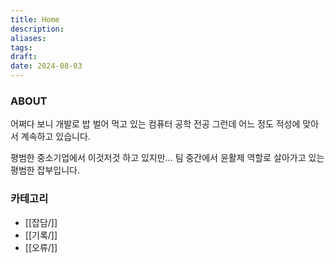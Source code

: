 ```yaml
---
title: Home
description: 
aliases: 
tags: 
draft: 
date: 2024-08-03
---
```

### ABOUT

어쩌다 보니 개발로 밥 벌어 먹고 있는 컴퓨터 공학 전공
그런데 어느 정도 적성에 맞아서 계속하고 있습니다.

평범한 중소기업에서 이것저것 하고 있지만...
팀 중간에서 윤활제 역할로 살아가고 있는 평범한 잡부입니다.

### 카테고리

- [[잡담/]]
- [[기록/]]
- [[오류/]]
